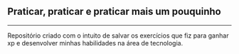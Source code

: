 ## Praticar, praticar e praticar mais um pouquinho
------
Repositório criado com o intuito de salvar os exercícios que fiz para ganhar xp e desenvolver minhas habilidades na área de tecnologia.